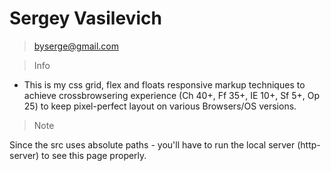 # Sergey Vasilevich
>byserge@gmail.com



> Info 
* This is my css grid, flex and floats responsive markup techniques to achieve crossbrowsering experience (Ch 40+, Ff 35+, IE 10+, Sf 5+, Op 25) to keep pixel-perfect layout on various Browsers/OS versions. 

>Note

Since the src uses absolute paths - you'll have to run the local server (http-server) to see this page properly. 